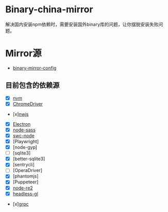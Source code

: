 # Binary-china-mirror
解决国内安装npm依赖时，需要安装国外binary库的问题，让你摆脱安装失败问题。


# Mirror源
- [binary-mirror-config](https://github.com/cnpm/binary-mirror-config)

## 目前包含的依赖源

- [x] [nvm](https://github.com/nvm-sh/nvm)
- [x] [ChromeDriver](https://www.npmjs.com/package/chromedriver)
- [x][nwjs](https://github.com/nwjs/nw.js)
- [x] [Electron](https://www.npmjs.com/package/electron)
- [x] [node-sass](https://github.com/sass/node-sass)
- [x] [swc-node](https://github.com/swc-project/swc-node)
- [x] [Playwright]
- [x] [node-gyp]
- [ ] [sqlite3]
- [x] [better-sqlite3]
- [x] [sentrycli]
- [ ] [OperaDriver]
- [x] [phantomjs]
- [x] [Puppeteer]
- [x] [node-re2](https://github.com/uhop/node-re2)
- [x] [headless-gl](https://github.com/stackgl/headless-gl)
- [x][grpc](https://github.com/grpc/grpc-node)
